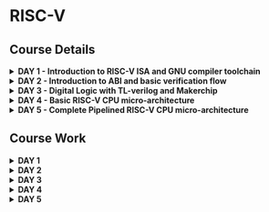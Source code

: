 # RISC-V

## Course Details
<details>

<summary><b> DAY 1 - Introduction to RISC-V ISA and GNU compiler toolchain </b></summary>

+ Introduction to RISC-V basic keywords
  - Introduction
  - From apps to hardware
  - Description of content
+ Labwork for RISC-V software toolchain
  - C program to compute sum from 1 to n
  - RISC-V GCC compiles and disassembles
  - Spike simulation and debug
+ Integer number representation
  - 64-bit number system for unsigned numbers
  - 64-bit number system for signed numbers
  - Labwork for signed and unsigned numbers
  
</details>

<details>

<summary><b> DAY 2 - Introduction to ABI and basic verification flow </b></summary>

+ Application binary interface
  - Introduction to application binary interface
  - Memory allocation for double words
  - Load, add, and store instructions with examples
  - Concluding 32 registers and their respective ABI names
+ Labwork using ABI function calls
  - New algorithm for sum 1 to n using ASM
  - Review ASM function call
  - Simulate new C program with function cell
+ Basic verification flow using iverilog
  - Lab to run C program on RISC-V CPU

</details>

<details>

<summary><b> DAY 3 - Digital Logic with TL-verilog and Makerchip </b></summary>

+ Combinational logic in TL-Verilog using Makerchip
  - Welcome
  - Introduction To Logic Gates
  - Basic Mux Implementation And Introduction To Makerchip
  - Labs For Combinational Logic
+ Sequential logic
  - Introduction To Sequential Logic And Counter Lab
  - Sequential Calculator Lab
+ Pipelined logic
  - Pipelined Logic And Re-Timing
  - Pipeline Logic Advantages And Demo In Platform
  - Lab On Error Conditions Within Computation Pipeline
  - Lab On 2-Cycle Calculator
+ Validity
  - Introduction To Validity And Its Advantages
  - Lab On Validity And Valid When Condition
  - Lab To Compute Total Distance
  - Lab on 2-cycle Calculator with Validity
  - Calulator Single Value Memory Lab
+ Wrap-up
  - Introduction To Hierarchy Concept

</details>

<details>

<summary><b> DAY 4 - Basic RISC-V CPU micro-architecture </b></summary>

+ Introduction to Simple RISC-V Micro-architecture
  - Micro-architecture of Single Cycle RISC-V CPU
  - Starting Point Code for RISC-V Labs Part-1
  - Starting Point Code for RISC-V Labs Part-2
+ Fetch and decode
  - Implementation Plan and Lab for PC
  - Lab For Instruction Fetch Logic
  - Lab For RV Instruction Types IRSBJU Decode Logic
  - Lab For Instruction Immediate Decode Logic For RV-ISBUJ
  - Lab To Decode other Fields of Instructions For RV-ISBUJ
  - Lab To Decode Instruction Field Based on Instr Type RV-ISBUJ
  - Lab To Decode Individual Instruction
+ RISC-V control logic
  - Lab For Register File Read Part-1
  - Lab For Register File Read Part-2
  - Lab For ALU Operations For add/addi
  - Lab For Register File Write
  - Concept of Array And Register File Details
  - Lab For Implementing Branch Instructions
  - Lab For Completing Branch Instruction Implementation
  - Lab To Create Simple Testbench

</details>

<details>

<summary><b> DAY 5 - Complete Pipelined RISC-V CPU micro-architecture </b></summary>

+ Pipelining the CPU
  - Introduction To Control Flow Hazard And Read After Write Hazard
  - Lab To Create 3-Cycle Valid Signal
  - Lab To Code 3-Cycle RISC-V To Take Care Of Invalid Cycles
  - Lab To Modify 3-Cycle RISC-V To Distribute Logic
+ Solutions to Pipeline Hazards
  - Lab For Register File Bypass To Address Rd-After-Wr Hazard
  - Lab For Branches To Correct The Branch Target Path
  - Lab To Complete Instruction Decode Except Fence, Ecall, Ebreak
  - Lab To Code Complete ALU
+ Load/Store Instructions and Completing RISC-V CPU
  - Introduction To Load Store Instructions And Lab To Redirect Loads
  - Lab To Load Data From Memory To Register File
  - Lab To Instantiate Data Memory To The CPU
  - Lab To Add Stores And Loads To The Test Program
  - Lab To Add Control Logic For Jump Instructions
  - Wrap Up

</details>

## Course Work
<details>

<summary><b> DAY 1 </b></summary>

### Introduction to RISC-V basic keywords
The OS handles IO operations, allocates memory, and does low-level system functions. The compiler converts HLL programs into instructions based on the hardware. The assembler converts the instructions to binary. The instruction set architecture is the interface between C/C++ and the hardware.

### Labwork for RISC-V software toolchain
+ The below is the C code for calculating sum of numbers from 1 to n
```c
#include <stdio.h>

int main(){
	int i;
	int sum=0;
	int n=5;
	for(i=0;i<=n;++i){
		sum += i;
	}
	printf("sum of numbers from 1 to %d is %d \n",n,sum);
	return 0;
}
```
Once we compile with gcc, we compile it using the RISC-V compiler using O1 and Ofast
![image](https://github.com/ks-vandana/RISC-V/blob/main/DAY%201/O1.png)
![image](https://github.com/ks-vandana/RISC-V/blob/main/DAY%201/Ofast.png)

### Integer number representation
+ The below is the C code for finding max unsigned number
```c
#include <stdio.h>
#include <math.h>

int main(){
	unsigned long long int max = (unsigned long long int)(pow(2,10)*-1);
	printf("highest number represented by unsigned long long int is %llu \n",max);
	return 0;
}
```
![image](https://github.com/ks-vandana/RISC-V/blob/main/DAY%201/unsigned.png)

+ The below is the C code for finding range of signed numbers
```c
#include <stdio.h>
#include <math.h>

int main(){
	long long int max = (long long int)(pow(2,63)-1);
	long long int min = (long long int)(pow(2,63)*(-1));
	printf("highest number represented by long long int is %lld \n",max);
	printf("lowest number represented by long long int is %lld \n",min);
	return 0;
}
```
![image](https://github.com/ks-vandana/RISC-V/blob/main/DAY%201/signed.png)

</details>

<details>

<summary><b> DAY 2 </b></summary> 

### Application binary interface
ABI is a set of rules that tell us how binary code interacts with another binary code. 64 bit value can be loaded into the memory by 2 methods - little-endian and big-endian. Load instruction is used to transfer data from memory to a register. Store instruction is used to transfer data from register to memory. Add instruction performs addition operation on two registers. In RISC-V 64, we have 32 registers and their ABI names play a role in maintaining compatibility and facilitating communication between different software components

### Labwork using ABI function calls
+ The below is the C code for adding numbers from 1 to 9
```c
#include <stdio.h>

extern int load(int x, int y);

int main(){
	int result = 0;
	int count = 9;
	result = load(0x0,count+1);
	printf("sum of numbers from 1 to 9 is %d \n",result);
}
```
+ The below is the C code in the form of RISC-V instructions
```
.section .text
.global load
.type load, @function

load:
	add a4,a0,zero //initialize a4 with value 0x0
	add a2,a0,a1   //store value as 10 in a2, a1 has value 0xa from main function
	add a3,a0,zero //initialize a3 with value 0 
loop:   add a4,a3,a4   //incremental addition
	addi a3,a3,1   //increment a3 by 1
	blt a3,a2,loop //if a3 is lesser than a2 then pass through the loop again
	add a0,a4,zero //store final answer in a0
	ret
```
+ Attached below is the disassembled code and the output when we use the spike simulator
![image](https://github.com/ks-vandana/RISC-V/blob/main/DAY%202/ASM_d.png)
![image](https://github.com/ks-vandana/RISC-V/blob/main/DAY%202/ASM.png)

</details>

<details>

<summary><b> DAY 3 </b></summary> 

### Combinational logic in TL-Verilog using Makerchip


### Sequential logic


### Pipelined logic


### Validity


### Wrap-up



</details>

<details>

<summary><b> DAY 4 </b></summary> 

### Introduction to Simple RISC-V Micro-architecture


### Fetch and decode


### RISC-V control logic



</details>



<details>

<summary><b> DAY 5 </b></summary> 

### Pipelining the CPU


### Solutions to Pipeline Hazards


### Load/Store Instructions and Completing RISC-V CPU



</details>
